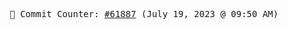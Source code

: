 <p align="center">
    <samp>
        📮 Commit Counter: <a href="https://github.com/Javascript-void0/Javascript-void0/commits/main">#61887</a> (July 19, 2023 @ 09:50 AM)
    </samp>
</p>